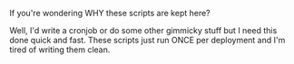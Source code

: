 If you're wondering WHY these scripts are kept here?

Well, I'd write a cronjob or do some other gimmicky stuff but I need this done quick and fast. These scripts just run ONCE per deployment and I'm tired of writing them clean.